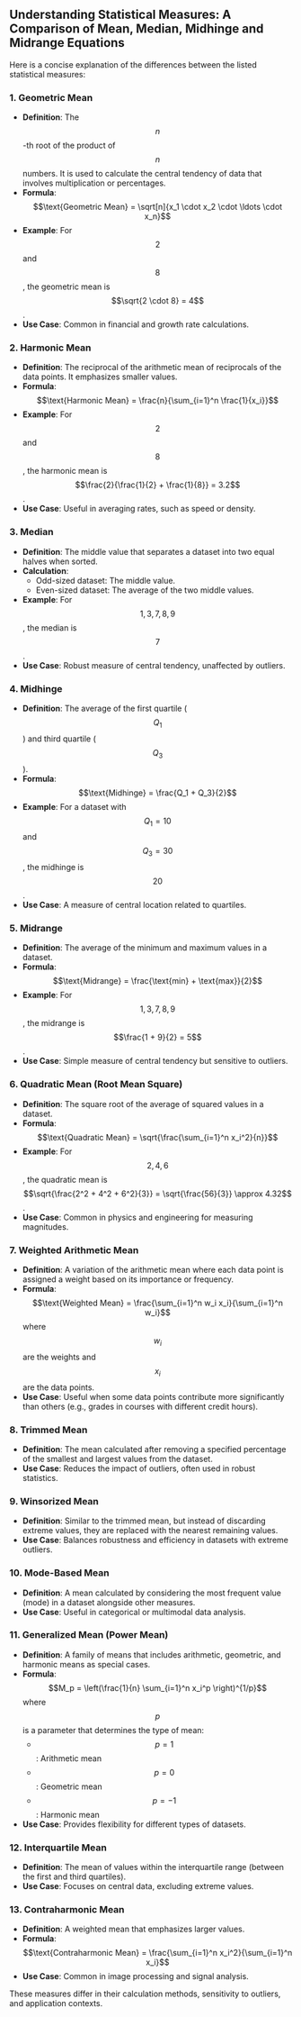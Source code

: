 ## Understanding Statistical Measures: A Comparison of Mean, Median, Midhinge and Midrange Equations

Here is a concise explanation of the differences between the listed statistical measures:

### 1. Geometric Mean

- **Definition**: The $$n$$-th root of the product of $$n$$ numbers. It is used to calculate the central tendency of data that involves multiplication or percentages.
- **Formula**: $$\text{Geometric Mean} = \sqrt[n]{x_1 \cdot x_2 \cdot \ldots \cdot x_n}$$
- **Example**: For $$2$$ and $$8$$, the geometric mean is $$\sqrt{2 \cdot 8} = 4$$.
- **Use Case**: Common in financial and growth rate calculations.

### 2. Harmonic Mean

- **Definition**: The reciprocal of the arithmetic mean of reciprocals of the data points. It emphasizes smaller values.
- **Formula**: $$\text{Harmonic Mean} = \frac{n}{\sum_{i=1}^n \frac{1}{x_i}}$$
- **Example**: For $$2$$ and $$8$$, the harmonic mean is $$\frac{2}{\frac{1}{2} + \frac{1}{8}} = 3.2$$.
- **Use Case**: Useful in averaging rates, such as speed or density.

### 3. Median

- **Definition**: The middle value that separates a dataset into two equal halves when sorted.
- **Calculation**:
  - Odd-sized dataset: The middle value.
  - Even-sized dataset: The average of the two middle values.
- **Example**: For $$1, 3, 7, 8, 9$$, the median is $$7$$.
- **Use Case**: Robust measure of central tendency, unaffected by outliers.

### 4. Midhinge

- **Definition**: The average of the first quartile ($$Q_1$$) and third quartile ($$Q_3$$).
- **Formula**: $$\text{Midhinge} = \frac{Q_1 + Q_3}{2}$$
- **Example**: For a dataset with $$Q_1 = 10$$ and $$Q_3 = 30$$, the midhinge is $$20$$ .
- **Use Case**: A measure of central location related to quartiles.

### 5. Midrange

- **Definition**: The average of the minimum and maximum values in a dataset.
- **Formula**: $$\text{Midrange} = \frac{\text{min} + \text{max}}{2}$$
- **Example**: For $$1, 3, 7, 8, 9$$, the midrange is $$\frac{1 + 9}{2} = 5$$ .
- **Use Case**: Simple measure of central tendency but sensitive to outliers.

### 6. Quadratic Mean (Root Mean Square)

- **Definition**: The square root of the average of squared values in a dataset.
- **Formula**: $$\text{Quadratic Mean} = \sqrt{\frac{\sum_{i=1}^n x_i^2}{n}}$$
- **Example**: For $$2, 4, 6$$, the quadratic mean is $$\sqrt{\frac{2^2 + 4^2 + 6^2}{3}} = \sqrt{\frac{56}{3}} \approx 4.32$$.
- **Use Case**: Common in physics and engineering for measuring magnitudes.

### 7. Weighted Arithmetic Mean

- **Definition**: A variation of the arithmetic mean where each data point is assigned a weight based on its importance or frequency.
- **Formula**: $$\text{Weighted Mean} = \frac{\sum_{i=1}^n w_i x_i}{\sum_{i=1}^n w_i}$$ where $$w_i$$ are the weights and $$x_i$$ are the data points.
- **Use Case**: Useful when some data points contribute more significantly than others (e.g., grades in courses with different credit hours).

### 8. Trimmed Mean

- **Definition**: The mean calculated after removing a specified percentage of the smallest and largest values from the dataset.
- **Use Case**: Reduces the impact of outliers, often used in robust statistics.

### 9. Winsorized Mean

- **Definition**: Similar to the trimmed mean, but instead of discarding extreme values, they are replaced with the nearest remaining values.
- **Use Case**: Balances robustness and efficiency in datasets with extreme outliers.

### 10. Mode-Based Mean

- **Definition**: A mean calculated by considering the most frequent value (mode) in a dataset alongside other measures.
- **Use Case**: Useful in categorical or multimodal data analysis.

### 11. Generalized Mean (Power Mean)

- **Definition**: A family of means that includes arithmetic, geometric, and harmonic means as special cases.
- **Formula**: $$M_p = \left(\frac{1}{n} \sum_{i=1}^n x_i^p \right)^{1/p}$$ where $$p$$ is a parameter that determines the type of mean:
  - $$p = 1$$: Arithmetic mean
  - $$p = 0$$: Geometric mean
  - $$p = -1$$: Harmonic mean
- **Use Case**: Provides flexibility for different types of datasets.

### 12. Interquartile Mean

- **Definition**: The mean of values within the interquartile range (between the first and third quartiles).
- **Use Case**: Focuses on central data, excluding extreme values.

### 13. Contraharmonic Mean

- **Definition**: A weighted mean that emphasizes larger values.
- **Formula**: $$\text{Contraharmonic Mean} = \frac{\sum_{i=1}^n x_i^2}{\sum_{i=1}^n x_i}$$
- **Use Case**: Common in image processing and signal analysis.

These measures differ in their calculation methods, sensitivity to outliers, and application contexts.
